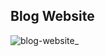 ## Blog Website 

![blog-website_](https://github.com/user-attachments/assets/4bd482d2-0e76-4c21-ba8b-96f7f6b73ce6)
